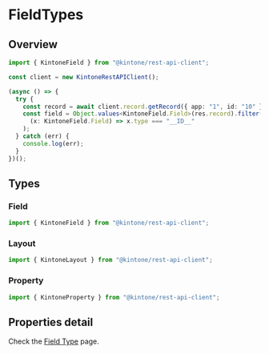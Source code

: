 # FieldTypes

## Overview

```ts
import { KintoneField } from "@kintone/rest-api-client";

const client = new KintoneRestAPIClient();

(async () => {
  try {
    const record = await client.record.getRecord({ app: "1", id: "10" });
    const field = Object.values<KintoneField.Field>(res.record).filter(
      (x: KintoneField.Field) => x.type === "__ID__"
    );
  } catch (err) {
    console.log(err);
  }
})();
```

## Types
### Field

```ts
import { KintoneField } from "@kintone/rest-api-client";
```

### Layout

```ts
import { KintoneLayout } from "@kintone/rest-api-client";
```

### Property

```ts
import { KintoneProperty } from "@kintone/rest-api-client";
```

## Properties detail
Check the [Field Type](https://developer.kintone.io/hc/en-us/articles/212494818/) page.